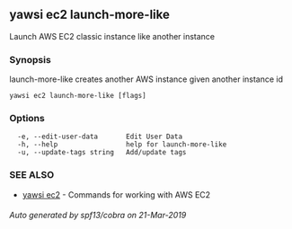 ## yawsi ec2 launch-more-like

Launch AWS EC2 classic instance like another instance

### Synopsis


launch-more-like creates another AWS instance given another instance id

```
yawsi ec2 launch-more-like [flags]
```

### Options

```
  -e, --edit-user-data       Edit User Data
  -h, --help                 help for launch-more-like
  -u, --update-tags string   Add/update tags
```

### SEE ALSO
* [yawsi ec2](yawsi_ec2.md)	 - Commands for working with AWS EC2

###### Auto generated by spf13/cobra on 21-Mar-2019
